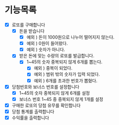 # 기능목록

- [x]  로또를 구매합니다
    - [x]  돈을 받습니다
        - [x]  예외 ) 돈이 1000원으로 나누어 떨어지지 않는다.
        - [x]  예외 ) 0원이 들어왔다.
        - [x]  예외 ) 숫자가 아니다.
    - [x]  받은 돈에 맞는 수량의 로또를 발급합니다.
        - [x]  1~45의 숫자 중복되지 않게 6개를 뽑는다.
            - [x]  예외 ) 중복이 되었다.
            - [x]  예외 ) 범위 밖의 숫자가 입력 되었다.
            - [x]  예외 ) 6개를 초과한 번호가 뽑혔다.
- [x]  당첨번호와 보너스 번호를 설정합니다
    - [x]  1~45의 숫자 중복되지 않게 6개를 설정
    - [x]  보너스 번호 1~45 중 중복되지 않게 1개를 설정
- [x]  구매한 로또의 당첨 유무를 확인합니다
- [x]  당첨 통계를 출력합니다
- [x]  수익률을 출력합니다